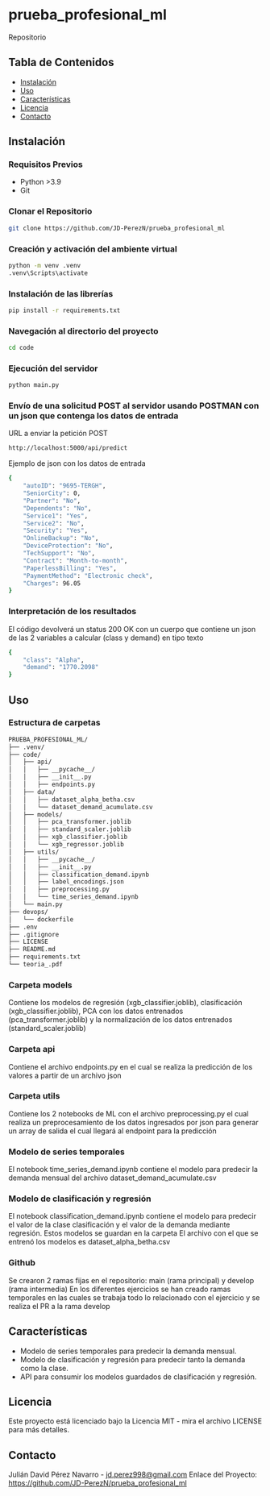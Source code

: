 # prueba_profesional_ml

Repositorio

## Tabla de Contenidos

- [Instalación](#instalación)
- [Uso](#uso)
- [Características](#características)
- [Licencia](#licencia)
- [Contacto](#contacto)

## Instalación

### Requisitos Previos

- Python >3.9
- Git 

### Clonar el Repositorio
```bash
git clone https://github.com/JD-PerezN/prueba_profesional_ml
```

### Creación y activación del ambiente virtual
```bash
python -m venv .venv
.venv\Scripts\activate
```

### Instalación de las librerías
```bash
pip install -r requirements.txt
```

### Navegación al directorio del proyecto
```bash
cd code
```

### Ejecución del servidor
```bash
python main.py
```

### Envío de una solicitud POST al servidor usando POSTMAN con un json que contenga los datos de entrada
URL a enviar la petición POST
```bash
http://localhost:5000/api/predict
```

Ejemplo de json con los datos de entrada
```bash
{
    "autoID": "9695-TERGH",
    "SeniorCity": 0,
    "Partner": "No",
    "Dependents": "No",
    "Service1": "Yes",
    "Service2": "No",
    "Security": "Yes",
    "OnlineBackup": "No",
    "DeviceProtection": "No",
    "TechSupport": "No",
    "Contract": "Month-to-month",
    "PaperlessBilling": "Yes",
    "PaymentMethod": "Electronic check",
    "Charges": 96.05 
}
```

### Interpretación de los resultados
El código devolverá un status 200 OK con un cuerpo que contiene un json de las 2 variables a calcular (class y demand) en tipo texto
```bash
{
    "class": "Alpha",
    "demand": "1770.2098"
}
```

## Uso

### Estructura de carpetas
```markdown
PRUEBA_PROFESIONAL_ML/
├── .venv/
├── code/
│   ├── api/
│   │   ├── __pycache__/
│   │   ├── __init__.py
│   │   ├── endpoints.py
│   ├── data/
│   │   ├── dataset_alpha_betha.csv
│   │   └── dataset_demand_acumulate.csv
│   ├── models/
│   │   ├── pca_transformer.joblib
│   │   ├── standard_scaler.joblib
│   │   ├── xgb_classifier.joblib
│   │   └── xgb_regressor.joblib
│   ├── utils/
│   │   ├── __pycache__/
│   │   ├── __init__.py
│   │   ├── classification_demand.ipynb
│   │   ├── label_encodings.json
│   │   ├── preprocessing.py
│   │   └── time_series_demand.ipynb
│   └── main.py
├── devops/
│   └── dockerfile
├── .env
├── .gitignore
├── LICENSE
├── README.md
├── requirements.txt
└── teoria_.pdf
```
### Carpeta models
Contiene los modelos de regresión (xgb_classifier.joblib), clasificación (xgb_classifier.joblib), PCA con los datos entrenados (pca_transformer.joblib) y la normalización de los datos entrenados (standard_scaler.joblib)

### Carpeta api
Contiene el archivo endpoints.py en el cual se realiza la predicción de los valores a partir de un archivo json

### Carpeta utils
Contiene los 2 notebooks de ML con el archivo preprocessing.py el cual realiza un preprocesamiento de los datos ingresados por json para generar un array de salida el cual llegará al endpoint para la predicción

### Modelo de series temporales
El notebook time_series_demand.ipynb contiene el modelo para predecir la demanda mensual del archivo dataset_demand_acumulate.csv

### Modelo de clasificación y regresión
El notebook classification_demand.ipynb contiene el modelo para predecir el valor de la clase clasificación y el valor de la demanda mediante regresión. Estos modelos se guardan en la carpeta El archivo con el que se entrenó los modelos es dataset_alpha_betha.csv 

### Github
Se crearon 2 ramas fijas en el repositorio: main (rama principal) y develop (rama intermedia)
En los diferentes ejercicios se han creado ramas temporales en las cuales se trabaja todo lo relacionado con el ejercicio y se realiza el PR a la rama develop 

## Características
* Modelo de series temporales para predecir la demanda mensual.
* Modelo de clasificación y regresión para predecir tanto la demanda como la clase.
* API para consumir los modelos guardados de clasificación y regresión.

## Licencia
Este proyecto está licenciado bajo la Licencia MIT - mira el archivo LICENSE para más detalles.

## Contacto
Julián David Pérez Navarro - jd.perez998@gmail.com
Enlace del Proyecto: https://github.com/JD-PerezN/prueba_profesional_ml